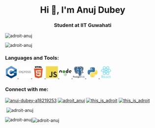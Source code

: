 <h1 align="center">Hi 👋, I'm Anuj Dubey</h1>
<h3 align="center">Student at IIT Guwahati</h3>

<p align="left"> <img src="https://komarev.com/ghpvc/?username=adroit-anuj&label=Profile%20views&color=0e75b6&style=flat" alt="adroit-anuj" /> </p>
<p align="left"><img src="https://img.shields.io/badge/Adroitly-Crafted-blue" alt="adroit-anuj" /> </p>




<h3 align="left">Languages and Tools:</h3>
<p align="left"> <a href="https://www.w3schools.com/cpp/" target="_blank" rel="noreferrer"> <img src="https://raw.githubusercontent.com/devicons/devicon/master/icons/cplusplus/cplusplus-original.svg" alt="cplusplus" width="40" height="40"/> </a> <a href="https://expressjs.com" target="_blank" rel="noreferrer"> <img src="https://raw.githubusercontent.com/devicons/devicon/master/icons/express/express-original-wordmark.svg" alt="express" width="40" height="40"/> </a> <a href="https://www.w3.org/html/" target="_blank" rel="noreferrer"> <img src="https://raw.githubusercontent.com/devicons/devicon/master/icons/html5/html5-original-wordmark.svg" alt="html5" width="40" height="40"/> </a> <a href="https://developer.mozilla.org/en-US/docs/Web/JavaScript" target="_blank" rel="noreferrer"> <img src="https://raw.githubusercontent.com/devicons/devicon/master/icons/javascript/javascript-original.svg" alt="javascript" width="40" height="40"/> </a> <a href="https://nodejs.org" target="_blank" rel="noreferrer"> <img src="https://raw.githubusercontent.com/devicons/devicon/master/icons/nodejs/nodejs-original-wordmark.svg" alt="nodejs" width="40" height="40"/> </a> <a href="https://www.postgresql.org" target="_blank" rel="noreferrer"> <img src="https://raw.githubusercontent.com/devicons/devicon/master/icons/postgresql/postgresql-original-wordmark.svg" alt="postgresql" width="40" height="40"/> </a> <a href="https://www.python.org" target="_blank" rel="noreferrer"> <img src="https://raw.githubusercontent.com/devicons/devicon/master/icons/python/python-original.svg" alt="python" width="40" height="40"/> </a> <a href="https://reactjs.org/" target="_blank" rel="noreferrer"> <img src="https://raw.githubusercontent.com/devicons/devicon/master/icons/react/react-original-wordmark.svg" alt="react" width="40" height="40"/> </a> </p>

<h3 align="left">Connect with me:</h3>
<p align="left">
<a href="https://linkedin.com/in/anuj-dubey-a18219253" target="blank"><img align="center" src="https://raw.githubusercontent.com/rahuldkjain/github-profile-readme-generator/master/src/images/icons/Social/linked-in-alt.svg" alt="anuj-dubey-a18219253" height="30" width="40" /></a>
<a href="https://instagram.com/adroit_anuj" target="blank"><img align="center" src="https://raw.githubusercontent.com/rahuldkjain/github-profile-readme-generator/master/src/images/icons/Social/instagram.svg" alt="adroit_anuj" height="30" width="40" /></a>
<a href="https://codeforces.com/profile/this_is_adroit" target="blank"><img align="center" src="https://raw.githubusercontent.com/rahuldkjain/github-profile-readme-generator/master/src/images/icons/Social/codeforces.svg" alt="this_is_adroit" height="30" width="40" /></a>
<a href="https://www.leetcode.com/this_is_adroit" target="blank"><img align="center" src="https://raw.githubusercontent.com/rahuldkjain/github-profile-readme-generator/master/src/images/icons/Social/leet-code.svg" alt="this_is_adroit" height="30" width="40" /></a>
</p>



<p>&nbsp;<img align="center" src="https://github-readme-stats.vercel.app/api?username=adroit-anuj&show_icons=true&locale=en" alt="adroit-anuj" /></p>
<p><img align="left" src="https://github-readme-stats.vercel.app/api/top-langs?username=adroit-anuj&show_icons=true&locale=en&layout=compact" alt="adroit-anuj" /></p>
<p><img align="center" src="https://github-readme-streak-stats.herokuapp.com/?user=adroit-anuj&" alt="adroit-anuj" /></p>

